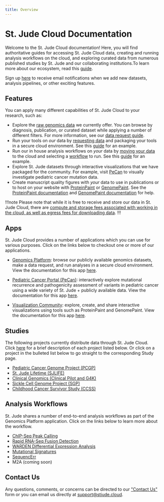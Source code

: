 ```yaml
---
title: Overview
---
```


# St. Jude Cloud Documentation

Welcome to the St. Jude Cloud documentation! Here, you will find authoritative guides for accessing St. Jude Cloud data, creating and running analysis workflows on the cloud, and exploring curated data from numerous published studies by St. Jude and our collaborating institutions.To learn more about our ecosystem, read this [guide](../ecosystem). 

Sign up [here](https://hospital.stjude.org/apps/forms/fb/st-jude-cloud-subscribe/) to receive email notifications when we add new datasets, analysis pipelines, or other exciting features.

## Features

You can apply many different capabilities of St. Jude Cloud to your research, such as:

* Explore the [raw genomics data](https://platform.stjude.cloud/data/diseases) we currently offer. You can browse by diagnosis, publication, or curated dataset while applying a number of different filters. For more information, see our [data request guide](./genomics-platform/requesting-data/making-a-data-request).
* Run your tools on *our* data by [requesting data](./genomics-platform/requesting-data/making-a-data-request) and packaging your tools in a secure cloud environment. See this [guide](./genomics-platform/analyzing-data/creating-a-cloud-app) for an example.
* Run our in house analysis workflows on *your* data by [moving your data](./genomics-platform/managing-data/upload-local) to the cloud and selecting a [workflow](https://platform.stjude.cloud/workflows) to run. See this [guide](./genomics-platform/analyzing-data/running-sj-workflows) for an example. 
* Explore St. Jude datasets through interactive visualizations that we have packaged for the community. For example, visit [PeCan](https://pecan.stjude.cloud) to visually investigate pediatric cancer mutation data.
* Create manuscript quality figures with *your* data to use in publications or to host on your website with [ProteinPaint](https://proteinpaint.stjude.org/) or [GenomePaint](https://genomepaint.stjude.cloud/). See the [ProteinPaint documentation](./visualization-community/proteinpaint) and [GenomePaint documentation](./visualization-community/genomepaint) for help.

!!!note
Please note that while it is free to receive and store our data in St. Jude Cloud, there are [compute and storage fees associated with working in the cloud, as well as egress fees for downloading data](./faq/#will-i-be-charged-for-using-st-jude-cloud). 
!!!

## Apps

St. Jude Cloud provides a number of applications which you can use for various purposes. Click on the links below to checkout one or more of our applications.

* [Genomics Platform](https://platform.stjude.cloud): browse our publicly available genomics datasets, make a data request, and run analyses in a secure cloud environment. View the documentation for this app [here](./genomics-platform). 

* [Pediatric Cancer Portal (PeCan)](https://pecan.stjude.cloud): interactively explore mutational recurrence and pathogenicity assessment of variants in pediatric cancer using a wide variety of St. Jude + publicly available data. View the documentation for this app [here](./pecan).

* [Visualization Community](https://viz.stjude.cloud/): explore, create, and share interactive visualizations using tools such as ProteinPaint and GenomePaint. View the documentation for this app [here](./visualization-community).

## Studies

The following projects currently distribute data through St. Jude Cloud. Click [here](./genomics-platform/requesting-data/about-our-data/#data-access-units) for a brief description of each project listed below. Or click on a project in the bulleted list below to go straight to the corresponding Study page.

* [Pediatric Cancer Genome Project (PCGP)](https://stjude.cloud/studies/pediatric-cancer-genome-project)
* [St. Jude Lifetime (SJLIFE)](https://sjlife.stjude.org/)
* [Clinical Genomics (Clinical Pilot and G4K)](https://stjude.cloud/studies/clinical-genomics)
* [Sickle Cell Genome Project (SGP)](https://sickle-cell.stjude.cloud)
* [Childhood Cancer Survivor Study (CCSS)](https://ccss.stjude.org/)

## Analysis Workflows

St. Jude shares a number of end-to-end analysis workflows as part of the Genomics Platform application. Click on the links below to learn more about the workflow.

<!-- * [NeoepitopePred](https://platform.stjude.cloud/workflows/neoepitopepred) -->
* [ChIP-Seq Peak Calling](https://platform.stjude.cloud/workflows/chip-seq)
* [Rapid RNA-Seq Fusion Detection](https://platform.stjude.cloud/workflows/rapid_rna-seq)
* [WARDEN Differential Expression Analysis](https://platform.stjude.cloud/workflows/warden)
* [Mutational Signatures](https://platform.stjude.cloud/workflows/mutational_signatures)
* [SequencErr](https://platform.stjude.cloud/workflows/sequencerr)
* M2A (coming soon)

## Contact Us

Any questions, comments, or concerns can be directed to our ["Contact Us"](https://stjude.cloud/contact) form or you can email us directly at support@stjude.cloud.
